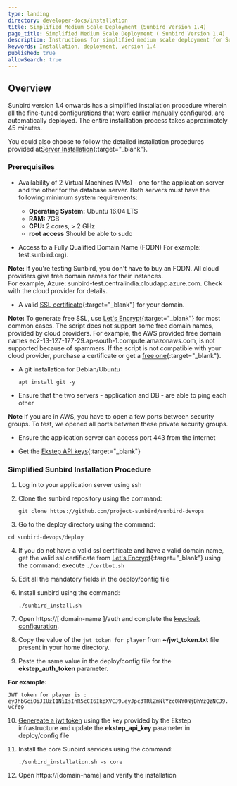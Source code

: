 ```yaml
---
type: landing
directory: developer-docs/installation
title: Simplified Medium Scale Deployment (Sunbird Version 1.4)  
page_title: Simplified Medium Scale Deployment ( Sunbird Version 1.4)
description: Instructions for simplified medium scale deployment for Sunbird version 1.4 
keywords: Installation, deployment, version 1.4
published: true
allowSearch: true
---
```


## Overview 

Sunbird version 1.4 onwards has a simplified installation procedure wherein all the fine-tuned configurations that were earlier manually configured, are automatically deployed. The entire installlation process takes approximately 45 minutes. 

You could also choose to follow the detailed installation procedures provided at[Server Installation](http://www.sunbird.org/developer-docs/installation/server_installation/){:target="_blank"}.

### Prerequisites

- Availability of 2 Virtual Machines (VMs) - one for the application server and the other for the database server. Both servers must have the following minimum system requirements:

    - **Operating System:** Ubuntu 16.04 LTS   
    - **RAM:** 7GB   
    - **CPU:** 2 cores, > 2 GHz  
    - **root access** Should be able to sudo

- Access to a Fully Qualified Domain Name (FQDN) For example: test.sunbird.org). 

**Note:** If you're testing Sunbird, you don't have to buy an FQDN. All cloud providers give free domain names for their instances.  
For example, Azure: sunbird-test.centralindia.cloudapp.azure.com. Check with the cloud provider for details.

- A valid [SSL certificate](https://en.wikipedia.org/wiki/Public_key_certificate#TLS/SSL_server_certificate){:target="_blank"} for your domain. 

**Note:** To generate free SSL, use [Let's Encrypt](https://letsencrypt.org/){:target="_blank"} for most common cases. The script does not support some free domain names, provided by cloud providers. For example, the AWS provided free domain names ec2-13-127-177-29.ap-south-1.compute.amazonaws.com, is not supported because of spammers. If the script is not compatible with your cloud provider, purchase a certificate or get a [free one](http://dot.tk){:target="_blank"}.

- A git installation for Debian/Ubuntu

  `apt install git -y`

- Ensure that the two servers - application and DB - are able to ping each other

**Note** If you are in AWS, you have to open a few ports between security groups. To test, we opened all ports between these private security groups.

- Ensure the application server can access port 443 from the internet

- Get the [Ekstep API keys](http://www.sunbird.org/developer-docs/telemetry/authtokengenerator_jslibrary/#how-to-generate-authorization-credentials){:target="_blank"}

### Simplified Sunbird Installation Procedure

1. Log in to your application server using ssh 

2. Clone the sunbird repository using the command:

    `git clone https://github.com/project-sunbird/sunbird-devops`

3. Go to the deploy directory using the command:

  `cd sunbird-devops/deploy`

4. If you do not have a valid ssl certificate and have a valid domain name, get the valid ssl certificate from [Let's Encrypt](https://letsencrypt.org/){:target="_blank"} using the command:
    execute `./certbot.sh`

5. Edit all the mandatory fields in the deploy/config file

6. Install sunbird using the command:

    `./sunbird_install.sh`

7. Open https://[ domain-name ]/auth and complete the [keycloak configuration](http://www.sunbird.org/developer-docs/installation/keycloak_realm_configuration).

8. Copy the value of the `jwt token for player` from **~/jwt_token.txt** file present in your home directory.

9. Paste the same value in the deploy/config file for the **ekstep_auth_token** parameter.

  **For example:**

`JWT token for player is : eyJhbGciOiJIUzI1NiIsInR5cCI6IkpXVCJ9.eyJpc3TRlZmNlYzc0NY0NjBhYzQzNCJ9.VCf69`

10. [Genereate a jwt token](https://community.ekstep.in/developer-knowledgebase/45-getting-started-with-apis) using the key provided by the Ekstep infrastructure and update the **ekstep_api_key** parameter in deploy/config file

11. Install the core Sunbird services using the command:

    `./sunbird_installation.sh -s core`

12. Open https://[domain-name] and verify the installation

